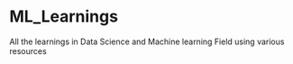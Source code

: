 # ML_Learnings
All the learnings in Data Science and Machine learning Field using various resources 

